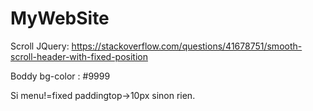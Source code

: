 # MyWebSite


Scroll JQuery: https://stackoverflow.com/questions/41678751/smooth-scroll-header-with-fixed-position

Boddy bg-color : #9999

Si menu!=fixed paddingtop->10px sinon rien.
